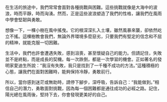 在生活的旅途中，我們常常會面對各種挑戰與困難。這些挑戰就像是大海中的波浪，時而平靜，時而洶湧。然而，正是這些波浪塑造了我們的性格，讓我們在風雨中學會堅韌與勇敢。

想像一下，一棵小樹在風中搖曳。它的根深深扎入土壤，雖然風暴來襲，卻依然屹立不搖。這棵樹教會我們，無論外界環境多麼惡劣，只要我們有堅定的信念和不屈的精神，就能克服一切困難。

生活中，我們也許會遭遇失敗，感到沮喪，甚至懷疑自己的能力。但請記住，失敗並不是終點，而是成長的契機。每一次跌倒，都是一次學習的機會。正如著名的發明家愛迪生所說：“我沒有失敗，我只是找到了一千種不成功的方法。”這種積極的心態，讓我們在面對困難時，能夠保持冷靜，勇敢前行。

所以，當你感到迷茫或無助時，請停下腳步，深呼吸，告訴自己：“我能做到。”相信自己的潛力，勇敢面對挑戰，因為每一個困難都是通往成功的必經之路。記住，陽光總在風雨後，堅持下去，你會發現更美好的自己。